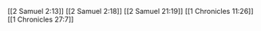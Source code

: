 [[2 Samuel 2:13]]
[[2 Samuel 2:18]]
[[2 Samuel 21:19]]
[[1 Chronicles 11:26]]
[[1 Chronicles 27:7]]
